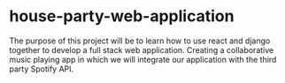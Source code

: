 # house-party-web-application
The purpose of this project will be to learn how to use react and django together to develop a full stack web application. Creating a collaborative music playing app in which we will integrate our application with the third party Spotify API. 
